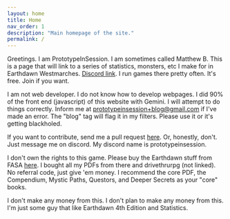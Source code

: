 ```yaml
---
layout: home
title: Home
nav_order: 1
description: "Main homepage of the site."
permalink: /
---
```



Greetings. I am PrototypeInSession. I am sometimes called Matthew B. This is a page that will link to a series of statistics, monsters, etc I make for in Earthdawn Westmarches. [Discord link](https://discord.gg/jrZRFeR5wr). I run games there pretty often. It's free. Join if you want.

I am not web developer. I do not know how to develop webpages. I did 90% of the front end (javascript) of this website with Gemini. I will attempt to do things correctly. Inform me at prototypeinsession+blog@gmail.com if I've made an error. The "blog" tag will flag it in my filters. Please use it or it's getting blackholed.

If you want to contribute, send me a pull request [here](https://github.com/MatthewBoshears/MBEarthdawnBlog). Or, honestly, don't. Just message me on discord. My discord name is prototypeinsession.

I don't own the rights to this game. Please buy the Earthdawn stuff from FASA [here](https://shop.fasagames.com/index.php?main_page=index&cPath=1_102). I bought all my PDFs from there and drivethrurpg (not linked). No referral code, just give 'em money. I recommend the core PDF, the Compendium, Mystic Paths, Questors, and Deeper Secrets as your "core" books.

I don't make any money from this. I don't plan to make any money from this. I'm just some guy that like Earthdawn 4th Edition and Statistics.